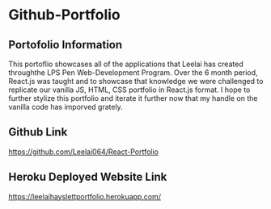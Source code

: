 # Github-Portfolio

## Portofolio Information

This portoflio showcases all of the applications that Leelai has created throughthe LPS Pen Web-Development Program. Over the 6 month period, React.js was taught and to showcase that knowledge we were challenged to replicate our vanilla JS, HTML, CSS portfolio in React.js format. I hope to further stylize this portfolio and iterate it further now that my handle on the vanilla code has imporved grately.

## Github Link

https://github.com/Leelai064/React-Portfolio

## Heroku Deployed Website Link

https://leelaihayslettportfolio.herokuapp.com/
